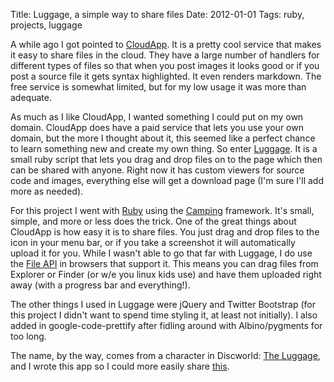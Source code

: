 Title: Luggage, a simple way to share files
Date: 2012-01-01
Tags: ruby, projects, luggage

A while ago I got pointed to [CloudApp](http://getcloudapp.com/). It
is a pretty cool service that makes it easy to share files in the cloud.
They have a large number of handlers for different types of files so
that when you post images it looks good or if you post a source file it
gets syntax highlighted. It even renders markdown. The free service is
somewhat limited, but for my low usage it was more than adequate.

As much as I like CloudApp, I wanted something I could put on my own domain.
CloudApp does have a paid service that lets you use your own domain, but
the more I thought about it, this seemed like a perfect chance to learn
something new and create my own thing. So enter
[Luggage](http://github.com/jdcantrell/luggage). It is a small ruby
script that lets you drag and drop files on to the page which then can
be shared with anyone. Right now it has custom viewers for source code
and images, everything else will get a download page (I'm sure I'll add
more as needed). 

For this project I went with [Ruby](http://www.ruby-lang.org/) using the
[Camping](http://camping.rubyforge.org/) framework. It's small, simple,
and more or less does the trick. One of the great things about CloudApp
is how easy it is to share files. You just drag and drop files to the
icon in your menu bar, or if you take a screenshot it will automatically
upload it for you. While I wasn't able to go that far with Luggage, I do
use the [File
API](https://developer.mozilla.org/en/Using_files_from_web_applications)
in browsers that support it. This means you can drag files from Explorer
or Finder (or w/e you linux kids use) and have them uploaded right away
(with a progress bar and everything!). 

The other things I used in Luggage were jQuery and Twitter Bootstrap
(for this project I didn't want to spend time styling it, at least not
initially). I also added in google-code-prettify after fidling around
with Albino/pygments for too long.

The name, by the way, comes from a character in Discworld: [The
Luggage](http://wiki.lspace.org/wiki/The_Luggage), and I wrote this app
so I could more easily share [this](http://goodrobot.net/luggage/open/bro).
